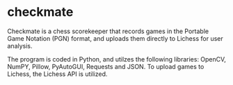 # checkmate

Checkmate is a chess scorekeeper that records games in the Portable Game Notation (PGN) format, and uploads them directly to Lichess for user analysis. 

The program is coded in Python, and utilzes the following libraries: OpenCV, NumPY, Pillow, PyAutoGUI, Requests and JSON. To upload games to Lichess, the Lichess API is utilized.  
